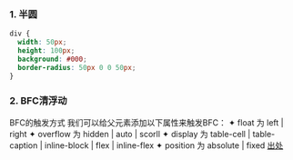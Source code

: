 ### 1. 半圆
```css
div {
  width: 50px;
  height: 100px;
  background: #000;
  border-radius: 50px 0 0 50px;
}
```
### 2. BFC清浮动
BFC的触发方式
我们可以给父元素添加以下属性来触发BFC：
✦ float 为 left | right
✦ overflow 为 hidden | auto | scorll
✦ display 为 table-cell | table-caption | inline-block | flex | inline-flex
✦ position 为 absolute | fixed
[出处](https://www.jianshu.com/p/09bd5873bed4)
